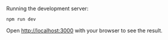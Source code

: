 Running the development server:

```bash
npm run dev
```

Open [http://localhost:3000](http://localhost:3000) with your browser to see the result.
